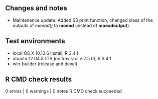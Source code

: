 ## Changes and notes
* Maintenance update. Added S3 print function, changed class of the outputs of 
  _moead()_ to **moead** (instead of **moeadoutput**).


## Test environments
* local OS X 10.12.6 install, R 3.4.1
* ubuntu 12.04.5 LTS (on travis-ci v 2.5.0), R 3.4.1
* win-builder (release and devel)

## R CMD check results
0 errors | 0 warnings | 0 notes
R CMD check succeeded
